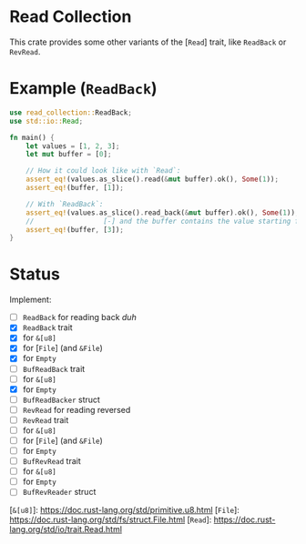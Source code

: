 # Read Collection
This crate provides some other variants of the [`Read`] trait, like `ReadBack` or `RevRead`.

# Example (`ReadBack`)
```rust
use read_collection::ReadBack;
use std::io::Read;

fn main() {
    let values = [1, 2, 3];
    let mut buffer = [0];

    // How it could look like with `Read`:
    assert_eq!(values.as_slice().read(&mut buffer).ok(), Some(1));
    assert_eq!(buffer, [1]);

    // With `ReadBack`:
    assert_eq!(values.as_slice().read_back(&mut buffer).ok(), Some(1));
    //                 [-] and the buffer contains the value starting from the back!
    assert_eq!(buffer, [3]);
}
```

# Status
Implement:
- [ ] `ReadBack` for reading back *duh*
 - [x] `ReadBack` trait
  - [x] for `&[u8]`
  - [x] for [`File`] (and `&File`)
  - [x] for `Empty`
 - [ ] `BufReadBack` trait
  - [ ] for `&[u8]`
  - [x] for `Empty`
  - [ ] `BufReadBacker` struct
- [ ] `RevRead` for reading reversed
 - [ ] `RevRead` trait
  - [ ] for `&[u8]`
  - [ ] for [`File`] (and `&File`)
  - [ ] for `Empty`
 - [ ] `BufRevRead` trait
  - [ ] for `&[u8]`
  - [ ] for `Empty`
  - [ ] `BufRevReader` struct

[`&[u8]`]: https://doc.rust-lang.org/std/primitive.u8.html
[`File`]: https://doc.rust-lang.org/std/fs/struct.File.html
[`Read`]: https://doc.rust-lang.org/std/io/trait.Read.html
